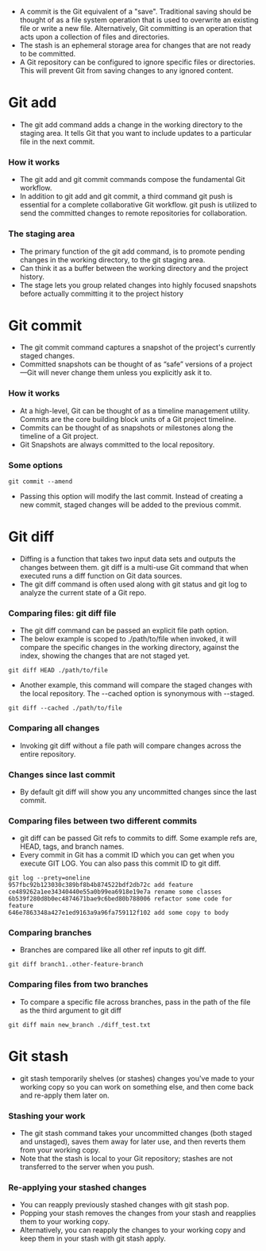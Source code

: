 - A commit is the Git equivalent of a "save". Traditional saving should be thought of as a file system operation that is used to overwrite an existing file or write a new file. Alternatively, Git committing is an operation that acts upon a collection of files and directories.
- The stash is an ephemeral storage area for changes that are not ready to be committed. 
- A Git repository can be configured to ignore specific files or directories. This will prevent Git from saving changes to any ignored content.
# Git add
- The git add command adds a change in the working directory to the staging area. It tells Git that you want to include updates to a particular file in the next commit.
### How it works
- The git add and git commit commands compose the fundamental Git workflow. 
- In addition to git add and git commit, a third command git push is essential for a complete collaborative Git workflow. git push is utilized to send the committed changes to remote repositories for collaboration.
### The staging area
- The primary function of the git add command, is to promote pending changes in the working directory, to the git staging area.
- Can think it as a buffer between the working directory and the project history.
- The stage lets you group related changes into highly focused snapshots before actually committing it to the project history
# Git commit
- The git commit command captures a snapshot of the project's currently staged changes.
- Committed snapshots can be thought of as “safe” versions of a project—Git will never change them unless you explicitly ask it to.
### How it works
- At a high-level, Git can be thought of as a timeline management utility. Commits are the core building block units of a Git project timeline.
- Commits can be thought of as snapshots or milestones along the timeline of a Git project. 
- Git Snapshots are always committed to the local repository. 
### Some options
```
git commit --amend
```
- Passing this option will modify the last commit. Instead of creating a new commit, staged changes will be added to the previous commit.
# Git diff
- Diffing is a function that takes two input data sets and outputs the changes between them. git diff is a multi-use Git command that when executed runs a diff function on Git data sources. 
- The git diff command is often used along with git status and git log to analyze the current state of a Git repo.
### Comparing files: git diff file
- The git diff command can be passed an explicit file path option. 
- The below example is scoped to ./path/to/file when invoked, it will compare the specific changes in the working directory, against the index, showing the changes that are not staged yet.
```
git diff HEAD ./path/to/file
```
- Another example, this command will compare the staged changes with the local repository. The --cached option is synonymous with --staged.
```
git diff --cached ./path/to/file
```
### Comparing all changes
- Invoking git diff without a file path will compare changes across the entire repository.
### Changes since last commit
- By default git diff will show you any uncommitted changes since the last commit.
### Comparing files between two different commits
- git diff can be passed Git refs to commits to diff. Some example refs are, HEAD, tags, and branch names. 
- Every commit in Git has a commit ID which you can get when you execute GIT LOG. You can also pass this commit ID to git diff.
```
git log --prety=oneline
957fbc92b123030c389bf8b4b874522bdf2db72c add feature
ce489262a1ee34340440e55a0b99ea6918e19e7a rename some classes
6b539f280d8b0ec4874671bae9c6bed80b788006 refactor some code for feature
646e7863348a427e1ed9163a9a96fa759112f102 add some copy to body
```
### Comparing branches
- Branches are compared like all other ref inputs to git diff.
```
git diff branch1..other-feature-branch
```
### Comparing files from two branches
- To compare a specific file across branches, pass in the path of the file as the third argument to git diff
```
git diff main new_branch ./diff_test.txt
```
# Git stash
- git stash temporarily shelves (or stashes) changes you've made to your working copy so you can work on something else, and then come back and re-apply them later on.
### Stashing your work
- The git stash command takes your uncommitted changes (both staged and unstaged), saves them away for later use, and then reverts them from your working copy.
- Note that the stash is local to your Git repository; stashes are not transferred to the server when you push.
### Re-applying your stashed changes
- You can reapply previously stashed changes with git stash pop.
- Popping your stash removes the changes from your stash and reapplies them to your working copy.
- Alternatively, you can reapply the changes to your working copy and keep them in your stash with git stash apply.